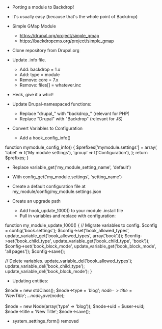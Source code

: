 - Porting a module to Backdrop!
- It's usually easy (because that's the whole point of Backdrop)

- Simple GMap Module
  - https://drupal.org/project/simple_gmap
  - https://backdropcms.org/project/simple_gmap

- Clone repository from Drupal.org

- Update .info file.
  - Add: backdrop = 1.x
  - Add: type = module
  - Remove: core = 7.x
  - Remove: files[] = whatever.inc

- Heck, give it a whirl!

- Update Drupal-namespaced functions:
  - Replace "drupal_" with "backdrop_" (relevant for PHP)
  - Replace "Drupal" with "Backdrop" (relevant for JS)

- Convert Variables to Configuration
  - Add a hook_config_info()

function mymodule_config_info() {
  $prefixes['mymodule.settings'] = array(
    'label' => t('My module settings'),
    'group' => t('Configuration'),
  );
  return $prefixes;
}

  - Replace variable_get('my_module_setting_name', 'default')
  - With config_get('my_module.settings', 'setting_name')

  - Create a default configuration file at my_module/config/my_module.settings.json

- Create an upgrade path
  - Add hook_update_1000() to your module .install file
  - Pull in variables and replace with configuration:

function my_module_update_1000() {
  // Migrate variables to config.
  $config = config('book.settings');
  $config->set('book_allowed_types', update_variable_get('book_allowed_types', array('book')));
  $config->set('book_child_type', update_variable_get('book_child_type', 'book'));
  $config->set('book_block_mode', update_variable_get('book_block_mode', 'all pages'));
  $config->save();

  // Delete variables.
  update_variable_del('book_allowed_types');
  update_variable_del('book_child_type');
  update_variable_del('book_block_mode');
}

- Updating entities:

$node = new stdClass();
$node->type = 'blog';
$node->title = 'New Title';
...
node_save($node);

$node = new Node(array('type' => 'blog'));
$node->uid = $user->uid;
$node->title = 'New Title';
$node->save();

- system_settings_form() removed

